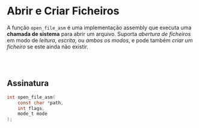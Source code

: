 # Abrir e Criar Ficheiros
A função `open_file_asm` é uma implementação assembly que executa uma **chamada de sistema** para abrir um arquivo. Suporta *abertura de ficheiros* em modo de *leitura*, *escrita*, ou *ambos os modos*, e pode também *criar um ficheiro* se este ainda não existir.

<br><br>

## Assinatura
```C
int open_file_asm(
    const char *path, 
    int flags, 
    mode_t mode
);
```